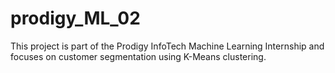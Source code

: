 # prodigy_ML_02
This project is part of the Prodigy InfoTech Machine Learning Internship and focuses on customer segmentation using K-Means clustering.
